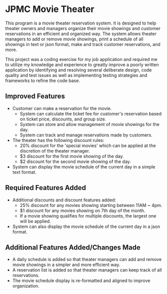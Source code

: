 # JPMC Movie Theater
This program is a movie theater reservation system. It is designed to help theater owners and managers organize their movie showings and customer reservations in an efficient and organized way. The system allows theater managers to add or remove movie showings, print a schedule of all showings in text or json format, make and track customer reservations, and more.

This project was a coding exercise for my job application and required me to utilize my knowledge and experience to greatly improve a poorly written application by identifying and resolving several deliberate design, code quality and test issues as well as implementing testing strategies and frameworks to refine the code base.

## Improved Features
* Customer can make a reservation for the movie.
  * System can calculate the ticket fee for customer's reservation based on ticket price, discounts, and group size.
  * System can store and allow management of movie showings for the day.
  * System can track and manage reservations made by customers.
* The theater has the following discount rules:
  * 20% discount for the 'special movies' which can be applied at the discretion of the theater manager.
  * $3 discount for the first movie showing of the day.
  * $2 discount for the second movie showing of the day.
* System can display the movie schedule of the current day in a simple text format.

## Required Features Added
* Additional discounts and discount features added:
  * 25% discount for any movies showing starting between 11AM ~ 4pm.
  * $1 discount for any movies showing on 7th day of the month.
  * If a movie showing qualifies for multiple discounts, the largest one will be applied.
* System can also display the movie schedule of the current day in a json format.

## Additional Features Added/Changes Made
* A daily schedule is added so that theater managers can add and remove movie showings in a simpler and more efficient way.
* A reservation list is added so that theater managers can keep track of all reservations.
* The movie schedule display is re-formatted and aligned to improve organization.
